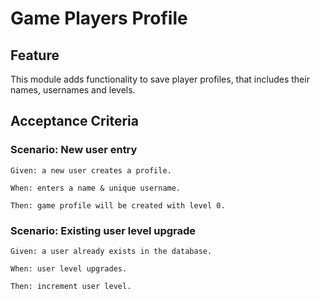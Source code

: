 # Game Players Profile

## Feature

  This module adds functionality to save player profiles, that includes their names, usernames and levels.
  
## Acceptance Criteria

### Scenario: New user entry
  
    Given: a new user creates a profile.
    
    When: enters a name & unique username.
    
    Then: game profile will be created with level 0.
    
### Scenario: Existing user level upgrade

    Given: a user already exists in the database.
    
    When: user level upgrades.
    
    Then: increment user level.
